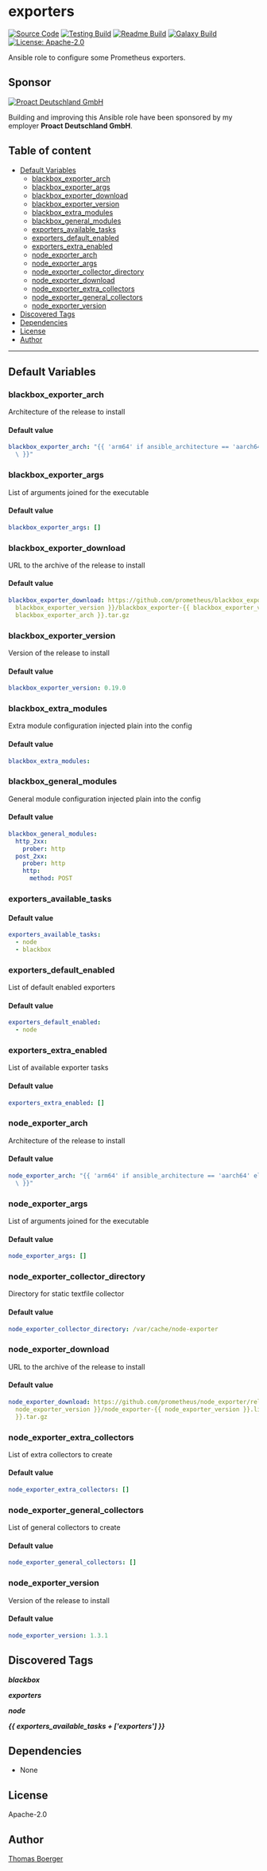 # exporters

[![Source Code](https://img.shields.io/badge/github-source%20code-blue?logo=github&logoColor=white)](https://github.com/rolehippie/exporters) [![Testing Build](https://github.com/rolehippie/exporters/workflows/testing/badge.svg)](https://github.com/rolehippie/exporters/actions?query=workflow%3Atesting) [![Readme Build](https://github.com/rolehippie/exporters/workflows/readme/badge.svg)](https://github.com/rolehippie/exporters/actions?query=workflow%3Areadme) [![Galaxy Build](https://github.com/rolehippie/exporters/workflows/galaxy/badge.svg)](https://github.com/rolehippie/exporters/actions?query=workflow%3Agalaxy) [![License: Apache-2.0](https://img.shields.io/github/license/rolehippie/exporters)](https://github.com/rolehippie/exporters/blob/master/LICENSE)

Ansible role to configure some Prometheus exporters.

## Sponsor

[![Proact Deutschland GmbH](https://proact.eu/wp-content/uploads/2020/03/proact-logo.png)](https://proact.eu)

Building and improving this Ansible role have been sponsored by my employer **Proact Deutschland GmbH**.

## Table of content

- [Default Variables](#default-variables)
  - [blackbox_exporter_arch](#blackbox_exporter_arch)
  - [blackbox_exporter_args](#blackbox_exporter_args)
  - [blackbox_exporter_download](#blackbox_exporter_download)
  - [blackbox_exporter_version](#blackbox_exporter_version)
  - [blackbox_extra_modules](#blackbox_extra_modules)
  - [blackbox_general_modules](#blackbox_general_modules)
  - [exporters_available_tasks](#exporters_available_tasks)
  - [exporters_default_enabled](#exporters_default_enabled)
  - [exporters_extra_enabled](#exporters_extra_enabled)
  - [node_exporter_arch](#node_exporter_arch)
  - [node_exporter_args](#node_exporter_args)
  - [node_exporter_collector_directory](#node_exporter_collector_directory)
  - [node_exporter_download](#node_exporter_download)
  - [node_exporter_extra_collectors](#node_exporter_extra_collectors)
  - [node_exporter_general_collectors](#node_exporter_general_collectors)
  - [node_exporter_version](#node_exporter_version)
- [Discovered Tags](#discovered-tags)
- [Dependencies](#dependencies)
- [License](#license)
- [Author](#author)

---

## Default Variables

### blackbox_exporter_arch

Architecture of the release to install

#### Default value

```YAML
blackbox_exporter_arch: "{{ 'arm64' if ansible_architecture == 'aarch64' else 'amd64'\
  \ }}"
```

### blackbox_exporter_args

List of arguments joined for the executable

#### Default value

```YAML
blackbox_exporter_args: []
```

### blackbox_exporter_download

URL to the archive of the release to install

#### Default value

```YAML
blackbox_exporter_download: https://github.com/prometheus/blackbox_exporter/releases/download/v{{
  blackbox_exporter_version }}/blackbox_exporter-{{ blackbox_exporter_version }}.linux-{{
  blackbox_exporter_arch }}.tar.gz
```

### blackbox_exporter_version

Version of the release to install

#### Default value

```YAML
blackbox_exporter_version: 0.19.0
```

### blackbox_extra_modules

Extra module configuration injected plain into the config

#### Default value

```YAML
blackbox_extra_modules:
```

### blackbox_general_modules

General module configuration injected plain into the config

#### Default value

```YAML
blackbox_general_modules:
  http_2xx:
    prober: http
  post_2xx:
    prober: http
    http:
      method: POST
```

### exporters_available_tasks

#### Default value

```YAML
exporters_available_tasks:
  - node
  - blackbox
```

### exporters_default_enabled

List of default enabled exporters

#### Default value

```YAML
exporters_default_enabled:
  - node
```

### exporters_extra_enabled

List of available exporter tasks

#### Default value

```YAML
exporters_extra_enabled: []
```

### node_exporter_arch

Architecture of the release to install

#### Default value

```YAML
node_exporter_arch: "{{ 'arm64' if ansible_architecture == 'aarch64' else 'amd64'\
  \ }}"
```

### node_exporter_args

List of arguments joined for the executable

#### Default value

```YAML
node_exporter_args: []
```

### node_exporter_collector_directory

Directory for static textfile collector

#### Default value

```YAML
node_exporter_collector_directory: /var/cache/node-exporter
```

### node_exporter_download

URL to the archive of the release to install

#### Default value

```YAML
node_exporter_download: https://github.com/prometheus/node_exporter/releases/download/v{{
  node_exporter_version }}/node_exporter-{{ node_exporter_version }}.linux-{{ node_exporter_arch
  }}.tar.gz
```

### node_exporter_extra_collectors

List of extra collectors to create

#### Default value

```YAML
node_exporter_extra_collectors: []
```

### node_exporter_general_collectors

List of general collectors to create

#### Default value

```YAML
node_exporter_general_collectors: []
```

### node_exporter_version

Version of the release to install

#### Default value

```YAML
node_exporter_version: 1.3.1
```

## Discovered Tags

**_blackbox_**

**_exporters_**

**_node_**

**_{{ exporters_available_tasks + ['exporters'] }}_**


## Dependencies

- None

## License

Apache-2.0

## Author

[Thomas Boerger](https://github.com/tboerger)
